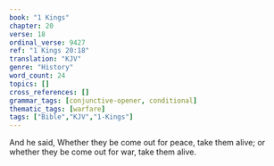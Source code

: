 ```yaml
---
book: "1 Kings"
chapter: 20
verse: 18
ordinal_verse: 9427
ref: "1 Kings 20:18"
translation: "KJV"
genre: "History"
word_count: 24
topics: []
cross_references: []
grammar_tags: [conjunctive-opener, conditional]
thematic_tags: [warfare]
tags: ["Bible","KJV","1-Kings"]
---
```

And he said, Whether they be come out for peace, take them alive; or whether they be come out for war, take them alive.
